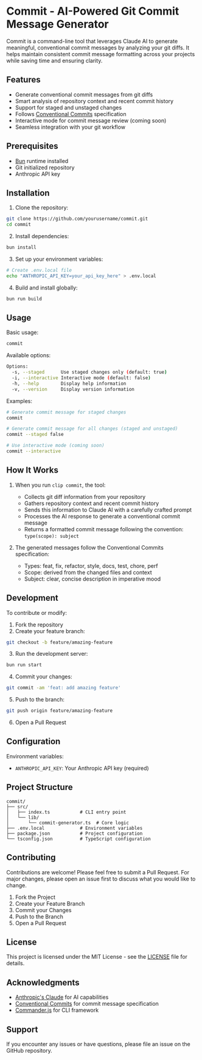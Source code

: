 # Commit - AI-Powered Git Commit Message Generator

Commit is a command-line tool that leverages Claude AI to generate meaningful, conventional commit messages by analyzing your git diffs. It helps maintain consistent commit message formatting across your projects while saving time and ensuring clarity.

## Features

- Generate conventional commit messages from git diffs
- Smart analysis of repository context and recent commit history
- Support for staged and unstaged changes
- Follows [Conventional Commits](https://www.conventionalcommits.org/) specification
- Interactive mode for commit message review (coming soon)
- Seamless integration with your git workflow

## Prerequisites

- [Bun](https://bun.sh) runtime installed
- Git initialized repository
- Anthropic API key

## Installation

1. Clone the repository:
```bash
git clone https://github.com/yourusername/commit.git
cd commit
```

2. Install dependencies:
```bash
bun install
```

3. Set up your environment variables:
```bash
# Create .env.local file
echo "ANTHROPIC_API_KEY=your_api_key_here" > .env.local
```

4. Build and install globally:
```bash
bun run build
```

## Usage

Basic usage:
```bash
commit
```

Available options:
```bash
Options:
  -s, --staged      Use staged changes only (default: true)
  -i, --interactive Interactive mode (default: false)
  -h, --help        Display help information
  -v, --version     Display version information
```

Examples:
```bash
# Generate commit message for staged changes
commit

# Generate commit message for all changes (staged and unstaged)
commit --staged false

# Use interactive mode (coming soon)
commit --interactive
```

## How It Works

1. When you run `clip commit`, the tool:
   - Collects git diff information from your repository
   - Gathers repository context and recent commit history
   - Sends this information to Claude AI with a carefully crafted prompt
   - Processes the AI response to generate a conventional commit message
   - Returns a formatted commit message following the convention: `type(scope): subject`

2. The generated messages follow the Conventional Commits specification:
   - Types: feat, fix, refactor, style, docs, test, chore, perf
   - Scope: derived from the changed files and context
   - Subject: clear, concise description in imperative mood

## Development

To contribute or modify:

1. Fork the repository
2. Create your feature branch:
```bash
git checkout -b feature/amazing-feature
```

3. Run the development server:
```bash
bun run start
```

4. Commit your changes:
```bash
git commit -am 'feat: add amazing feature'
```

5. Push to the branch:
```bash
git push origin feature/amazing-feature
```

6. Open a Pull Request

## Configuration

Environment variables:
- `ANTHROPIC_API_KEY`: Your Anthropic API key (required)

## Project Structure

```
commit/
├── src/
│   ├── index.ts           # CLI entry point
│   └── lib/
│       └── commit-generator.ts  # Core logic
├── .env.local             # Environment variables
├── package.json           # Project configuration
└── tsconfig.json          # TypeScript configuration
```

## Contributing

Contributions are welcome! Please feel free to submit a Pull Request. For major changes, please open an issue first to discuss what you would like to change.

1. Fork the Project
2. Create your Feature Branch
3. Commit your Changes
4. Push to the Branch
5. Open a Pull Request

## License

This project is licensed under the MIT License - see the [LICENSE](LICENSE) file for details.

## Acknowledgments

- [Anthropic's Claude](https://www.anthropic.com/claude) for AI capabilities
- [Conventional Commits](https://www.conventionalcommits.org/) for commit message specification
- [Commander.js](https://github.com/tj/commander.js/) for CLI framework

## Support

If you encounter any issues or have questions, please file an issue on the GitHub repository.
